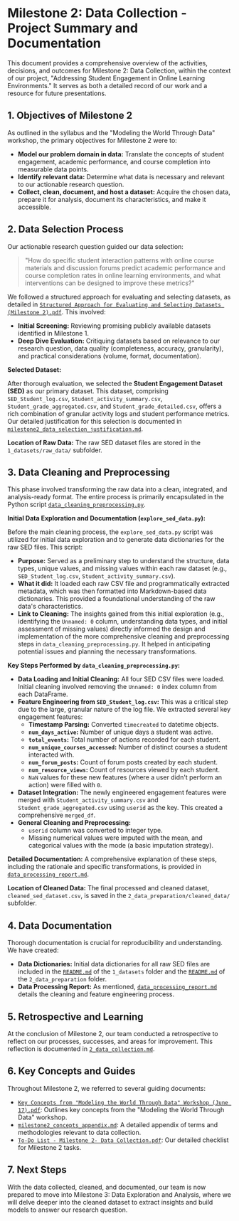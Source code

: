 # Milestone 2: Data Collection - Project Summary and Documentation

This document provides a comprehensive overview of the activities, decisions, and
outcomes for Milestone 2: Data Collection, within the context of our project,
"Addressing Student Engagement in Online Learning Environments." It serves as
both a detailed record of our work and a resource for future presentations.

## 1. Objectives of Milestone 2

As outlined in the syllabus and the "Modeling the World Through Data" workshop,
the primary objectives for Milestone 2 were to:

* **Model our problem domain in data:** Translate the concepts of student
  engagement, academic performance, and course completion into measurable data
  points.
* **Identify relevant data:** Determine what data is necessary and relevant to
  our actionable research question.
* **Collect, clean, document, and host a dataset:** Acquire the chosen data,
  prepare it for analysis, document its characteristics, and make it accessible.

## 2. Data Selection Process

Our actionable research question guided our data selection:

> "How do specific student interaction patterns with online course materials and
> discussion forums predict academic performance and course completion rates in
> online learning environments, and what interventions can be designed to improve
> these metrics?"

We followed a structured approach for evaluating and selecting datasets, as
detailed in
[`Structured Approach for Evaluating and Selecting Datasets (Milestone 2).pdf`](Structured%20Approach%20for%20Evaluating%20and%20Selecting%20Datasets%20(Milestone%202).pdf).
This involved:

* **Initial Screening:** Reviewing promising publicly available datasets
  identified in Milestone 1.
* **Deep Dive Evaluation:** Critiquing datasets based on relevance to our
  research question, data quality (completeness, accuracy, granularity), and
  practical considerations (volume, format, documentation).

**Selected Dataset:**

After thorough evaluation, we selected the **Student Engagement Dataset (SED)**
as our primary dataset. This dataset, comprising `SED_Student_log.csv`,
`Student_activity_summary.csv`, `Student_grade_aggregated.csv`, and
`Student_grade_detailed.csv`, offers a rich combination of granular activity logs
and student performance metrics. Our detailed justification for this selection is
documented in
[`milestone2_data_selection_justification.md`](../../1_datasets/milestone2_data_selection_justification.md).

**Location of Raw Data:** The raw SED dataset files are stored in the
`1_datasets/raw_data/` subfolder.

## 3. Data Cleaning and Preprocessing

This phase involved transforming the raw data into a clean, integrated, and
analysis-ready format. The entire process is primarily encapsulated in the Python
script
[`data_cleaning_preprocessing.py`](../../2_data_preparation/data_cleaning_preprocessing.py).

**Initial Data Exploration and Documentation (`explore_sed_data.py`):**

Before the main cleaning process, the `explore_sed_data.py` script was utilized
for initial data exploration and to generate data dictionaries for the raw SED
files. This script:

* **Purpose:** Served as a preliminary step to understand the structure, data
  types, unique values, and missing values within each raw dataset (e.g.,
  `SED_Student_log.csv`, `Student_activity_summary.csv`).
* **What it did:** It loaded each raw CSV file and programmatically extracted
  metadata, which was then formatted into Markdown-based data dictionaries. This
  provided a foundational understanding of the raw data's characteristics.
* **Link to Cleaning:** The insights gained from this initial exploration (e.g.,
  identifying the `Unnamed: 0` column, understanding data types, and initial
  assessment of missing values) directly informed the design and implementation
  of the more comprehensive cleaning and preprocessing steps in
  `data_cleaning_preprocessing.py`. It helped in anticipating potential issues
  and planning the necessary transformations.

**Key Steps Performed by `data_cleaning_preprocessing.py`:**

* **Data Loading and Initial Cleaning:** All four SED CSV files were loaded.
  Initial cleaning involved removing the `Unnamed: 0` index column from each
  DataFrame.
* **Feature Engineering from `SED_Student_log.csv`:** This was a critical step
  due to the large, granular nature of the log file. We extracted several key
  engagement features:
  * **Timestamp Parsing:** Converted `timecreated` to datetime objects.
  * **`num_days_active`:** Number of unique days a student was active.
  * **`total_events`:** Total number of actions recorded for each student.
  * **`num_unique_courses_accessed`:** Number of distinct courses a student
    interacted with.
  * **`num_forum_posts`:** Count of forum posts created by each student.
  * **`num_resource_views`:** Count of resources viewed by each student.
  * `NaN` values for these new features (where a user didn't perform an action)
    were filled with `0`.
* **Dataset Integration:** The newly engineered engagement features were merged
  with `Student_activity_summary.csv` and `Student_grade_aggregated.csv` using
  `userid` as the key. This created a comprehensive `merged_df`.
* **General Cleaning and Preprocessing:**
  * `userid` column was converted to integer type.
  * Missing numerical values were imputed with the mean, and categorical values
    with the mode (a basic imputation strategy).

**Detailed Documentation:** A comprehensive explanation of these steps,
including the rationale and specific transformations, is provided in
[`data_processing_report.md`](../../2_data_preparation/data_processing_report.md).

**Location of Cleaned Data:** The final processed and cleaned dataset,
`cleaned_sed_dataset.csv`, is saved in the
`2_data_preparation/cleaned_data/` subfolder.

## 4. Data Documentation

Thorough documentation is crucial for reproducibility and understanding. We have
created:

* **Data Dictionaries:** Initial data dictionaries for all raw SED files are
  included in the [`README.md`](../../1_datasets/README.md) of the `1_datasets`
  folder and the [`README.md`](../../2_data_preparation/README.md) of the
  `2_data_preparation` folder.
* **Data Processing Report:** As mentioned,
  [`data_processing_report.md`](../../2_data_preparation/data_processing_report.md)
  details the cleaning and feature engineering process.

## 5. Retrospective and Learning

At the conclusion of Milestone 2, our team conducted a retrospective to reflect
on our processes, successes, and areas for improvement. This reflection is
documented in
[`2_data_collection.md`](../../collaboration/retrospectives/2_data_collection.md).

## 6. Key Concepts and Guides

Throughout Milestone 2, we referred to several guiding documents:

* [`Key Concepts from "Modeling the World Through Data" Workshop (June 17).pdf`](Key%20Concepts%20from%20%E2%80%9CModeling%20the%20World%20Through%20Data%E2%80%9D%20Workshop%20(June%2017).pdf):
  Outlines key concepts from the "Modeling the World Through Data" workshop.
* [`milestone2_concepts_appendix.md`](milestone2_concepts_appendix.md):
  A detailed appendix of terms and methodologies relevant to data collection.
* [`To-Do List - Milestone 2- Data Collection.pdf`](To-Do%20List%20-%20Milestone%202-%20Data%20Collection.pdf):
  Our detailed checklist for Milestone 2 tasks.

## 7. Next Steps

With the data collected, cleaned, and documented, our team is now prepared to
move into Milestone 3: Data Exploration and Analysis, where we will delve deeper
into the cleaned dataset to extract insights and build models to answer our
research question.
